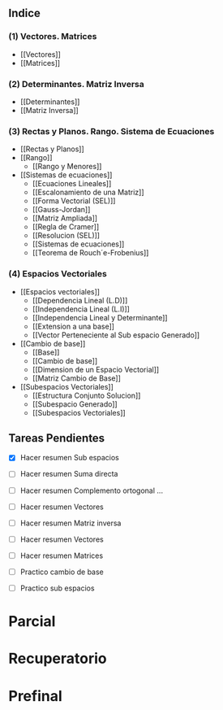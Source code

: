 ## Indice
### (1) Vectores. Matrices
- [[Vectores]] 
- [[Matrices]]

### (2) Determinantes. Matriz Inversa
- [[Determinantes]]
- [[Matriz Inversa]]

### (3) Rectas y Planos. Rango. Sistema de Ecuaciones
- [[Rectas y Planos]]
- [[Rango]]
	- [[Rango y Menores]]
- [[Sistemas de ecuaciones]]
	- [[Ecuaciones Lineales]]
	- [[Escalonamiento de una Matriz]]
	- [[Forma Vectorial (SEL)]]
	- [[Gauss-Jordan]]
	- [[Matriz Ampliada]]
	- [[Regla de Cramer]]
	- [[Resolucion (SEL)]]
	- [[Sistemas de ecuaciones]]
	- [[Teorema de Rouch´e-Frobenius]]
### (4) Espacios Vectoriales
- [[Espacios vectoriales]]
	- [[Dependencia Lineal (L.D)]]
	- [[Independencia Lineal (L.I)]]
	- [[Independencia Lineal y Determinante]]
	- [[Extension a una base]]
	- [[Vector Perteneciente al Sub espacio Generado]]
- [[Cambio de base]]
	-  [[Base]] 
	- [[Cambio de base]]
	- [[Dimension de un Espacio Vectorial]]
	- [[Matriz Cambio de Base]]
- [[Subespacios Vectoriales]]
	- [[Estructura Conjunto Solucion]]
	- [[Subespacio Generado]]
	- [[Subespacios Vectoriales]]
## Tareas Pendientes 
- [x] Hacer resumen Sub espacios
- [ ] Hacer resumen Suma directa
- [ ] Hacer resumen Complemento ortogonal ...
- [ ] Hacer resumen Vectores
- [ ] Hacer resumen Matriz inversa
- [ ] Hacer resumen Vectores
- [ ] Hacer resumen Matrices

- [ ] Practico cambio de base
- [ ] Practico sub espacios


# Parcial

# Recuperatorio

# Prefinal

